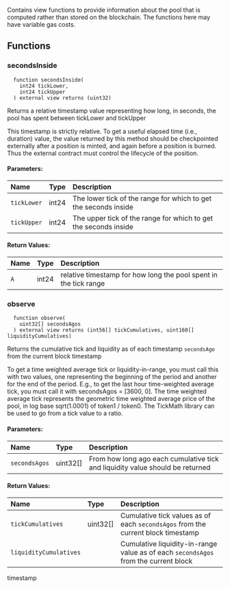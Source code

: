 Contains view functions to provide information about the pool that is computed rather than stored on the
blockchain. The functions here may have variable gas costs.


## Functions
### secondsInside
```solidity
  function secondsInside(
    int24 tickLower,
    int24 tickUpper
  ) external view returns (uint32)
```
Returns a relative timestamp value representing how long, in seconds, the pool has spent between
tickLower and tickUpper

This timestamp is strictly relative. To get a useful elapsed time (i.e., duration) value, the value returned
by this method should be checkpointed externally after a position is minted, and again before a position is
burned. Thus the external contract must control the lifecycle of the position.

#### Parameters:
| Name | Type | Description                                                          |
| :--- | :--- | :------------------------------------------------------------------- |
|`tickLower` | int24 | The lower tick of the range for which to get the seconds inside
|`tickUpper` | int24 | The upper tick of the range for which to get the seconds inside

#### Return Values:
| Name                           | Type          | Description                                                                  |
| :----------------------------- | :------------ | :--------------------------------------------------------------------------- |
|`A`| int24 | relative timestamp for how long the pool spent in the tick range
### observe
```solidity
  function observe(
    uint32[] secondsAgos
  ) external view returns (int56[] tickCumulatives, uint160[] liquidityCumulatives)
```
Returns the cumulative tick and liquidity as of each timestamp `secondsAgo` from the current block timestamp

To get a time weighted average tick or liquidity-in-range, you must call this with two values, one representing
the beginning of the period and another for the end of the period. E.g., to get the last hour time-weighted average tick,
you must call it with secondsAgos = [3600, 0].
The time weighted average tick represents the geometric time weighted average price of the pool, in
log base sqrt(1.0001) of token1 / token0. The TickMath library can be used to go from a tick value to a ratio.

#### Parameters:
| Name | Type | Description                                                          |
| :--- | :--- | :------------------------------------------------------------------- |
|`secondsAgos` | uint32[] | From how long ago each cumulative tick and liquidity value should be returned

#### Return Values:
| Name                           | Type          | Description                                                                  |
| :----------------------------- | :------------ | :--------------------------------------------------------------------------- |
|`tickCumulatives`| uint32[] | Cumulative tick values as of each `secondsAgos` from the current block timestamp
|`liquidityCumulatives`|  | Cumulative liquidity-in-range value as of each `secondsAgos` from the current block
timestamp
